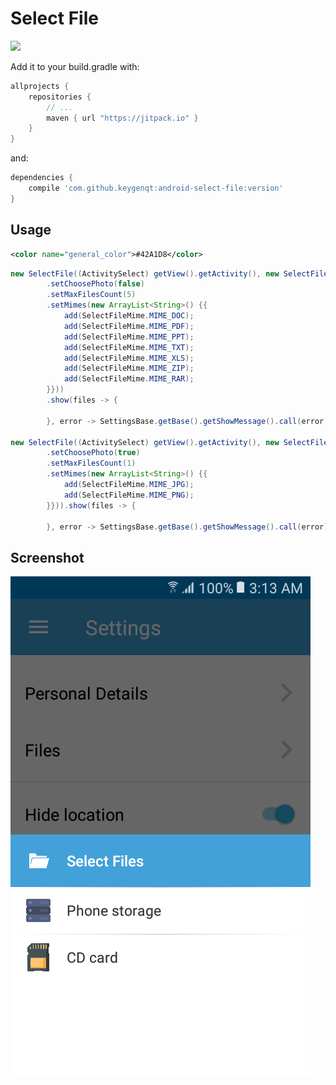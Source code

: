 # Select File

[![](https://jitpack.io/v/keygenqt/android-select-file.svg)](https://jitpack.io/#keygenqt/android-select-file)

Add it to your build.gradle with:
```gradle
allprojects {
    repositories {
        // ...
        maven { url "https://jitpack.io" }
    }
}
```
and:

```gradle
dependencies {
    compile 'com.github.keygenqt:android-select-file:version'
}
```

## Usage

```xml
<color name="general_color">#42A1D8</color>
```

```java
new SelectFile((ActivitySelect) getView().getActivity(), new SelectFileProperties()
        .setChoosePhoto(false)
        .setMaxFilesCount(5)
        .setMimes(new ArrayList<String>() {{
            add(SelectFileMime.MIME_DOC);
            add(SelectFileMime.MIME_PDF);
            add(SelectFileMime.MIME_PPT);
            add(SelectFileMime.MIME_TXT);
            add(SelectFileMime.MIME_XLS);
            add(SelectFileMime.MIME_ZIP);
            add(SelectFileMime.MIME_RAR);
        }}))
        .show(files -> {

        }, error -> SettingsBase.getBase().getShowMessage().call(error));

new SelectFile((ActivitySelect) getView().getActivity(), new SelectFileProperties()
        .setChoosePhoto(true)
        .setMaxFilesCount(1)
        .setMimes(new ArrayList<String>() {{
            add(SelectFileMime.MIME_JPG);
            add(SelectFileMime.MIME_PNG);
        }})).show(files -> {

        }, error -> SettingsBase.getBase().getShowMessage().call(error));
```

## Screenshot

![Alt text](https://raw.githubusercontent.com/keygenqt/android-select-file/master/screenshot/1.png "View")
